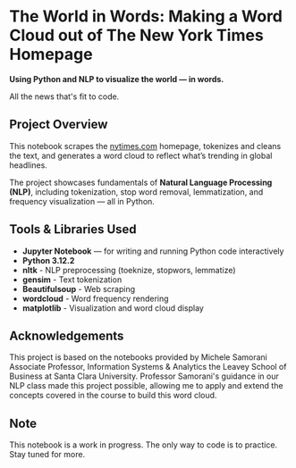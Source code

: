 # The World in Words: Making a Word Cloud out of The New York Times Homepage

**Using Python and NLP to visualize the world — in words.**

All the news that's fit to code.

## Project Overview

This notebook scrapes the [nytimes.com](https://www.nytimes.com) homepage, tokenizes and cleans the text, 
and generates a word cloud to reflect what’s trending in global headlines.

The project showcases fundamentals of **Natural Language Processing (NLP)**, including tokenization, stop 
word removal, lemmatization, and frequency visualization — all in Python.

## Tools & Libraries Used
- **Jupyter Notebook** — for writing and running Python code interactively
- **Python 3.12.2**
- **nltk** - NLP preprocessing (toeknize, stopwors, lemmatize)
- **gensim** - Text tokenization
- **Beautifulsoup** - Web scraping
- **wordcloud** - Word frequency rendering
- **matplotlib** - Visualization and word cloud display

## Acknowledgements

This project is based on the notebooks provided by Michele Samorani Associate Professor, Information Systems & Analytics
the Leavey School of Business at Santa Clara University. Professor Samorani's guidance in our NLP class made this project 
possible, allowing me to apply and extend the concepts covered in the course to build this word cloud.

## Note
This notebook is a work in progress. The only way to code is to practice. Stay tuned for more.
